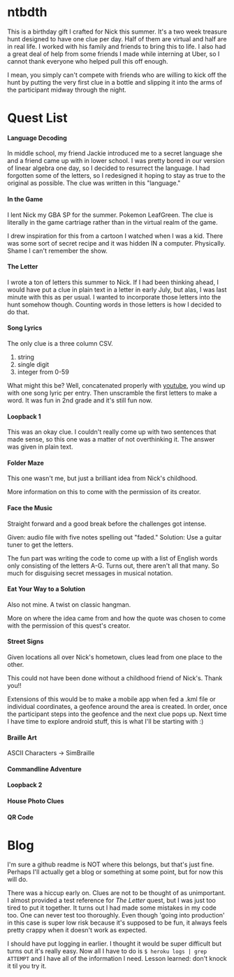 # ntbdth

This is a birthday gift I crafted for Nick this summer. It's a two week treasure hunt designed to have one clue per day. Half of them are virtual and half are in real life. I worked with his family and friends to bring this to life. I also had a great deal of help from some friends I made while interning at Uber, so I cannot thank everyone who helped pull this off enough.

I mean, you simply can't compete with friends who are willing to kick off the hunt by putting the very first clue in a bottle and slipping it into the arms of the participant midway through the night.

# Quest List

#### Language Decoding

In middle school, my friend Jackie introduced me to a secret language she and a friend came up with in lower school. I was pretty bored in our version of linear algebra one day, so I decided to resurrect the language. I had forgotten some of the letters, so I redesigned it hoping to stay as true to the original as possible. The clue was written in this "language."

#### In the Game

I lent Nick my GBA SP for the summer. Pokemon LeafGreen. The clue is literally in the game cartriage rather than in the virtual realm of the game. 

I drew inspiration for this from a cartoon I watched when I was a kid. There was some sort of secret recipe and it was hidden IN a computer. Physically. Shame I can't remember the show.

#### The Letter

I wrote a ton of letters this summer to Nick. If I had been thinking ahead, I would have put a clue in plain text in a letter in early July, but alas, I was last minute with this as per usual. I wanted to incorporate those letters into the hunt somehow though. Counting words in those letters is how I decided to do that.

#### Song Lyrics

The only clue is a three column CSV.
1. string
2. single digit
3. integer from 0-59

What might this be? Well, concatenated properly with [youtube](https://youtu.be/), you wind up with one song lyric per entry. Then unscramble the first letters to make a word. It was fun in 2nd grade and it's still fun now.

#### Loopback 1

This was an okay clue. I couldn't really come up with two sentences that made sense, so this one was a matter of not overthinking it. The answer was given in plain text.

#### Folder Maze

This one wasn't me, but just a brilliant idea from Nick's childhood.

More information on this to come with the permission of its creator.

#### Face the Music

Straight forward and a good break before the challenges got intense. 

Given: audio file with five notes spelling out "faded." Solution: Use a guitar tuner to get the letters.

The fun part was writing the code to come up with a list of English words only consisting of the letters A-G. Turns out, there aren't all that many. So much for disguising secret messages in musical notation.

#### Eat Your Way to a Solution

Also not mine. A twist on classic hangman.

More on where the idea came from and how the quote was chosen to come with the permission of this quest's creator.

#### Street Signs

Given locations all over Nick's hometown, clues lead from one place to the other.

This could not have been done without a childhood friend of Nick's. Thank you!!

Extensions of this would be to make a mobile app when fed a .kml file or individual coordinates, a geofence around the area is created. In order, once the participant steps into the geofence and the next clue pops up. Next time I have time to explore android stuff, this is what I'll be starting with :)

#### Braille Art

ASCII Characters -> SimBraille

#### Commandline Adventure

#### Loopback 2

#### House Photo Clues

#### QR Code

# Blog

I'm sure a github readme is NOT where this belongs, but that's just fine. Perhaps I'll actually get a blog or something at some point, but for now this will do.

There was a hiccup early on. Clues are not to be thought of as unimportant. I almost provided a test reference for *The Letter* quest, but I was just too tired to put it together. It turns out I had made some mistakes in my code too. One can never test too thoroughly. Even though 'going into production' in this case is super low risk because it's supposed to be fun, it always feels pretty crappy when it doesn't work as expected.

I should have put logging in earlier. I thought it would be super difficult but turns out it's really easy. Now all I have to do is `$ heroku logs | grep ATTEMPT` and I have all of the information I need. Lesson learned: don't knock it til you try it.



